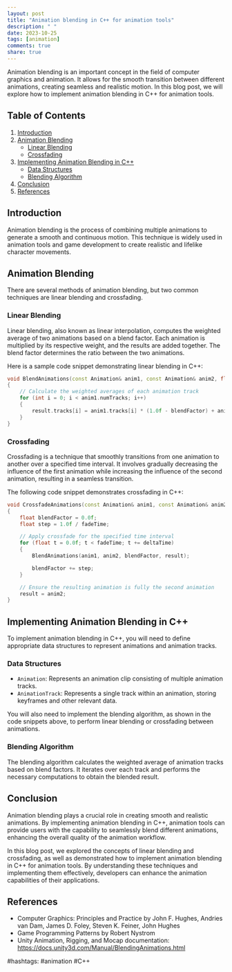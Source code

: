 ```yaml
---
layout: post
title: "Animation blending in C++ for animation tools"
description: " "
date: 2023-10-25
tags: [animation]
comments: true
share: true
---
```


Animation blending is an important concept in the field of computer graphics and animation. It allows for the smooth transition between different animations, creating seamless and realistic motion. In this blog post, we will explore how to implement animation blending in C++ for animation tools.

## Table of Contents
1. [Introduction](#introduction)
2. [Animation Blending](#animation-blending)
   - [Linear Blending](#linear-blending)
   - [Crossfading](#crossfading)
3. [Implementing Animation Blending in C++](#implementing-animation-blending-in-c)
   - [Data Structures](#data-structures)
   - [Blending Algorithm](#blending-algorithm)
4. [Conclusion](#conclusion)
5. [References](#references)

## Introduction<a name="introduction"></a>
Animation blending is the process of combining multiple animations to generate a smooth and continuous motion. This technique is widely used in animation tools and game development to create realistic and lifelike character movements.

## Animation Blending<a name="animation-blending"></a>
There are several methods of animation blending, but two common techniques are linear blending and crossfading.

### Linear Blending<a name="linear-blending"></a>
Linear blending, also known as linear interpolation, computes the weighted average of two animations based on a blend factor. Each animation is multiplied by its respective weight, and the results are added together. The blend factor determines the ratio between the two animations.

Here is a sample code snippet demonstrating linear blending in C++:

```cpp
void BlendAnimations(const Animation& anim1, const Animation& anim2, float blendFactor, Animation& result)
{
    // Calculate the weighted averages of each animation track
    for (int i = 0; i < anim1.numTracks; i++)
    {
        result.tracks[i] = anim1.tracks[i] * (1.0f - blendFactor) + anim2.tracks[i] * blendFactor;
    }
}
```

### Crossfading<a name="crossfading"></a>
Crossfading is a technique that smoothly transitions from one animation to another over a specified time interval. It involves gradually decreasing the influence of the first animation while increasing the influence of the second animation, resulting in a seamless transition.

The following code snippet demonstrates crossfading in C++:

```cpp
void CrossfadeAnimations(const Animation& anim1, const Animation& anim2, float fadeTime, Animation& result)
{
    float blendFactor = 0.0f;
    float step = 1.0f / fadeTime;

    // Apply crossfade for the specified time interval
    for (float t = 0.0f; t < fadeTime; t += deltaTime)
    {
        BlendAnimations(anim1, anim2, blendFactor, result);

        blendFactor += step;
    }

    // Ensure the resulting animation is fully the second animation
    result = anim2;
}
```

## Implementing Animation Blending in C++<a name="implementing-animation-blending-in-c"></a>
To implement animation blending in C++, you will need to define appropriate data structures to represent animations and animation tracks.

### Data Structures<a name="data-structures"></a>
- `Animation`: Represents an animation clip consisting of multiple animation tracks.
- `AnimationTrack`: Represents a single track within an animation, storing keyframes and other relevant data.

You will also need to implement the blending algorithm, as shown in the code snippets above, to perform linear blending or crossfading between animations.

### Blending Algorithm<a name="blending-algorithm"></a>
The blending algorithm calculates the weighted average of animation tracks based on blend factors. It iterates over each track and performs the necessary computations to obtain the blended result.

## Conclusion<a name="conclusion"></a>
Animation blending plays a crucial role in creating smooth and realistic animations. By implementing animation blending in C++, animation tools can provide users with the capability to seamlessly blend different animations, enhancing the overall quality of the animation workflow.

In this blog post, we explored the concepts of linear blending and crossfading, as well as demonstrated how to implement animation blending in C++ for animation tools. By understanding these techniques and implementing them effectively, developers can enhance the animation capabilities of their applications.

## References<a name="references"></a>
- Computer Graphics: Principles and Practice by John F. Hughes, Andries van Dam, James D. Foley, Steven K. Feiner, John Hughes
- Game Programming Patterns by Robert Nystrom
- Unity Animation, Rigging, and Mocap documentation: https://docs.unity3d.com/Manual/BlendingAnimations.html

#hashtags: #animation #C++